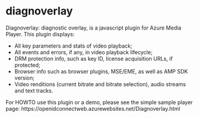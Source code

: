 # diagnoverlay
Diagnoverlay: diagnostic overlay, is a javascript plugin for Azure Media Player.
This plugin displays:
<ul>
  <li>All key parameters and stats of video playback;</li>
  <li>All events and errors, if any, in video playback lifecycle;</li>
  <li>DRM protection info, such as key ID, license acquisition URLs, if protected;</li>
  <li>Browser info such as browser plugins, MSE/EME, as well as AMP SDK version;</li>
  <li>Video renditions (current bitrate and bitrate selection), audio streams and text tracks.</li>
</ul>
For HOWTO use this plugin or a demo, please see the simple sample player page: https://openidconnectweb.azurewebsites.net/Diagnoverlay.html

